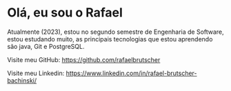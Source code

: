 # Olá, eu sou o Rafael

Atualmente (2023), estou no segundo semestre de Engenharia de Software, estou estudando muito, as principais tecnologias que estou aprendendo são java, Git e PostgreSQL.

Visite meu GitHub: https://github.com/rafaelbrutscher 

Visite meu Linkedin: https://www.linkedin.com/in/rafael-brutscher-bachinski/